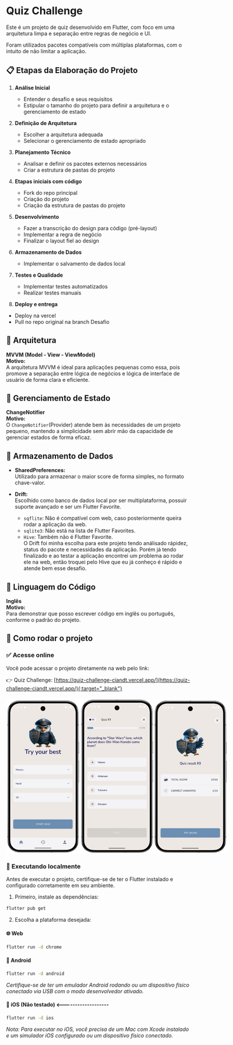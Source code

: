 # Quiz Challenge

Este é um projeto de quiz desenvolvido em Flutter, com foco em uma arquitetura limpa e separação entre regras de negócio e UI.

Foram utilizados pacotes compatíveis com múltiplas plataformas, com o intuito de não limitar a aplicação. 


## 📋 Etapas da Elaboração do Projeto

1. **Análise Inicial**
   - Entender o desafio e seus requisitos
   - Estipular o tamanho do projeto para definir a arquitetura e o gerenciamento de estado

2. **Definição de Arquitetura**
   - Escolher a arquitetura adequada
   - Selecionar o gerenciamento de estado apropriado

3. **Planejamento Técnico**
   - Analisar e definir os pacotes externos necessários
   - Criar a estrutura de pastas do projeto

4. **Etapas iniciais com código**
   - Fork do repo principal
   - Criação do projeto
   - Criação da estrutura de pastas do projeto

5. **Desenvolvimento**
   - Fazer a transcrição do design para código (pré-layout)
   - Implementar a regra de negócio
   - Finalizar o layout fiel ao design

6. **Armazenamento de Dados**
   - Implementar o salvamento de dados local

7. **Testes e Qualidade**
   - Implementar testes automatizados
   - Realizar testes manuais
   
8. **Deploy e entrega**
  - Deploy na vercel
  - Pull no repo original na branch Desafio


## 📐 Arquitetura

**MVVM (Model - View - ViewModel)**  
**Motivo:**  
A arquitetura MVVM é ideal para aplicações pequenas como essa, pois promove a separação entre lógica de negócios e lógica de interface de usuário de forma clara e eficiente.  


## 🔄 Gerenciamento de Estado

**ChangeNotifier**  
**Motivo:**  
O `ChangeNotifier`(Provider) atende bem às necessidades de um projeto pequeno, mantendo a simplicidade sem abrir mão da capacidade de gerenciar estados de forma eficaz.


## 💾 Armazenamento de Dados

- **SharedPreferences:**  
  Utilizado para armazenar o maior score de forma simples, no formato chave-valor.

- **Drift:**  
  Escolhido como banco de dados local por ser multiplataforma, possuir suporte avançado e ser um Flutter Favorite.  
  - `sqflite`: Não é compatível com web, caso posteriormente queira rodar a aplicação da web.  
  - `sqlite3`: Não está na lista de Flutter Favorites.  
  - `Hive`: Também não é Flutter Favorite.  
  O Drift foi minha escolha para este projeto tendo análisado rápidez, status do pacote e necessidades da aplicação.
  Porém já tendo finalizado e ao testar a aplicação encontrei um problema ao rodar ele na web, então troquei pelo Hive que eu já conheço é rápido e atende bem esse desafio.


## 💬 Linguagem do Código

**Inglês**  
**Motivo:**  
Para demonstrar que posso escrever código em inglês ou português, conforme o padrão do projeto.


## 🚀 Como rodar o projeto

### ✅ Acesse online

Você pode acessar o projeto diretamente na web pelo link:  

👉 Quiz Challenge: [https://quiz-challenge-ciandt.vercel.app/](https://quiz-challenge-ciandt.vercel.app/){:target="_blank"}

<div style="display: flex; justify-content: space-between; margin: 20px 0;">
  <img src="assets/images/splashHome.png" alt="Splash Home" width="200"/>
  <img src="assets/images/splashQuiz.png" alt="Splash Quiz" width="200"/>
  <img src="assets/images/splashResult.png" alt="Splash Result" width="200"/>
</div>

### 📱 Executando localmente

Antes de executar o projeto, certifique-se de ter o Flutter instalado e configurado corretamente em seu ambiente.

1. Primeiro, instale as dependências:
```bash
flutter pub get
```

2. Escolha a plataforma desejada:

#### 🌐 Web
```bash
flutter run -d chrome
```

#### 🤖 Android 
```bash
flutter run -d android
```
*Certifique-se de ter um emulador Android rodando ou um dispositivo físico conectado via USB com o modo desenvolvedor ativado.*

#### 🍎 iOS (Não testado) <-------------------
```bash
flutter run -d ios
```
*Nota: Para executar no iOS, você precisa de um Mac com Xcode instalado e um simulador iOS configurado ou um dispositivo físico conectado.*
